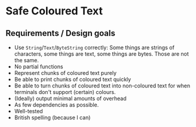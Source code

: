 # Safe Coloured Text

## Requirements / Design goals

* Use `String`/`Text`/`ByteString` correctly: Some things are strings of characters, some things are text, some things are bytes. Those are not the same.
* No partial functions
* Represent chunks of coloured text purely
* Be able to print chunks of coloured text quickly
* Be able to turn chunks of coloured text into non-coloured text for when terminals don't support (certain) colours.
* (Ideally) output minimal amounts of overhead
* As few dependencies as possible.
* Well-tested
* British spelling (because I can)
